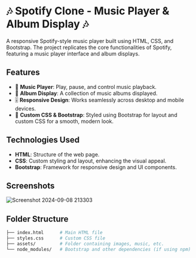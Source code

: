 # 🎶 Spotify Clone - Music Player & Album Display 🎶

A responsive Spotify-style music player built using HTML, CSS, and Bootstrap. The project replicates the core functionalities of Spotify, featuring a music player interface and album displays.

## Features
- 🎵 **Music Player**: Play, pause, and control music playback.
- 📀 **Album Display**: A collection of music albums displayed.
- 🎚️ **Responsive Design**: Works seamlessly across desktop and mobile devices.
- 🎨 **Custom CSS & Bootstrap**: Styled using Bootstrap for layout and custom CSS for a smooth, modern look.

## Technologies Used
- **HTML**: Structure of the web page.
- **CSS**: Custom styling and layout, enhancing the visual appeal.
- **Bootstrap**: Framework for responsive design and UI components.

## Screenshots
![Screenshot 2024-09-08 213303](https://github.com/user-attachments/assets/95bdafc9-60a7-4968-a4a5-2e3e08527f09)

## Folder Structure
```bash
├── index.html      # Main HTML file
├── styles.css      # Custom CSS file
├── assets/         # Folder containing images, music, etc.
└── node_modules/   # Bootstrap and other dependencies (if using npm)
